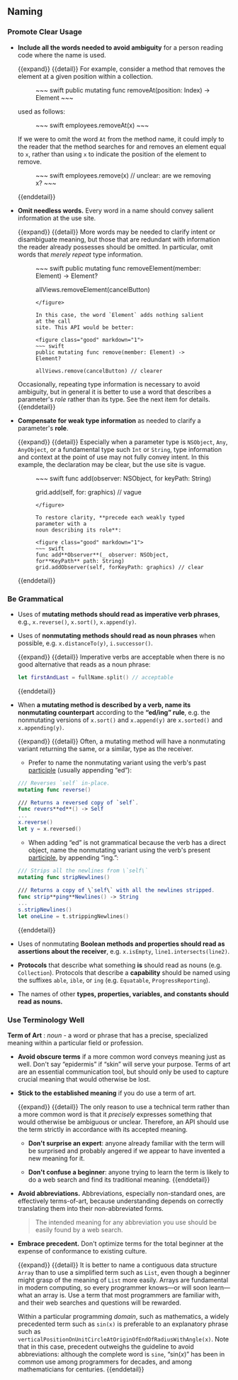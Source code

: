 ## Naming

### Promote Clear Usage

* **Include all the words needed to avoid ambiguity** for a person
  reading code where the name is used.

  {{expand}}
  {{detail}}
  For example, consider a method that removes the element at a
  given position within a collection.

  <figure class="good" markdown="1">
  ~~~ swift
  public mutating func removeAt(position: Index) -> Element
  ~~~
  </figure>

  used as follows:

  <figure class="good" markdown="1">
  ~~~ swift
  employees.removeAt(x)
  ~~~
  </figure>

  If we were to omit the word `At` from the method name, it could
  imply to the reader that the method searches for and removes an
  element equal to `x`, rather than using `x` to indicate the
  position of the element to remove.

  <figure class="bad" markdown="1">
  ~~~ swift
  employees.remove(x) // unclear: are we removing x?
  ~~~
  </figure>

  {{enddetail}}

* <a name="omit-needless-words"></a>**Omit needless words.** Every word in a name should convey salient
  information at the use site.

  {{expand}}
  {{detail}}
  More words may be needed to clarify intent or disambiguate
  meaning, but those that are redundant with information the reader
  already possesses should be omitted. In particular, omit words that
  *merely repeat* type information.

  <figure class="bad" markdown="1">
  ~~~ swift
  public mutating func removeElement(member: Element) -> Element?

  allViews.removeElement(cancelButton)
  ~~~
  </figure>

  In this case, the word `Element` adds nothing salient at the call
  site. This API would be better:

  <figure class="good" markdown="1">
  ~~~ swift
  public mutating func remove(member: Element) -> Element?

  allViews.remove(cancelButton) // clearer
  ~~~
  </figure>

  Occasionally, repeating type information is necessary to avoid
  ambiguity, but in general it is better to use a word that
  describes a parameter's *role* rather than its type. See the next
  item for details.
  {{enddetail}}

* <a name="weak-type-information"></a>**Compensate for weak type information** as needed to clarify a
  parameter's **role**.

  {{expand}}
  {{detail}}
  Especially when a parameter type is `NSObject`, `Any`, `AnyObject`,
  or a fundamental type such `Int` or `String`, type information and
  context at the point of use may not fully convey intent. In this
  example, the declaration may be clear, but the use site is vague.

  <figure class="bad" markdown="1">
  ~~~ swift
  func add(observer: NSObject, for keyPath: String)

  grid.add(self, for: graphics) // vague
  ~~~
  </figure>

  To restore clarity, **precede each weakly typed parameter with a
  noun describing its role**:

  <figure class="good" markdown="1">
  ~~~ swift
  func add**Observer**(_ observer: NSObject, for**KeyPath** path: String)
  grid.addObserver(self, forKeyPath: graphics) // clear
  ~~~
  </figure>
  {{enddetail}}


### Be Grammatical

* Uses of **mutating methods should read as imperative verb phrases**,
  e.g., `x.reverse()`, `x.sort()`, `x.append(y)`.

* Uses of **nonmutating methods should read as noun phrases** when
  possible, e.g. `x.distanceTo(y)`, `i.successor()`.

  {{expand}}
  {{detail}}
  Imperative verbs are acceptable when there is no good alternative that
  reads as a noun phrase:

  ~~~ swift
  let firstAndLast = fullName.split() // acceptable
  ~~~
  {{enddetail}}

* When **a mutating method is described by a verb, name its
  nonmutating counterpart** according to the **“ed/ing” rule**,
  e.g. the nonmutating versions of `x.sort()` and `x.append(y)` are
  `x.sorted()` and `x.appending(y)`.

  {{expand}}
  {{detail}}
  Often, a mutating method will have a nonmutating variant returning
  the same, or a similar, type as the receiver.

  * Prefer to name the nonmutating variant using the verb's past
   [participle](https://en.wikipedia.org/wiki/Participle) (usually appending “ed”):

  ~~~ swift
  /// Reverses `self` in-place.
  mutating func reverse()

  /// Returns a reversed copy of `self`.
  func revers**ed**() -> Self
  ...
  x.reverse()
  let y = x.reversed()
  ~~~

  * When adding “ed” is not grammatical because the verb has a direct
   object, name the nonmutating variant using the verb's present
   [participle](https://en.wikipedia.org/wiki/Participle), by
   appending “ing.”:

  ~~~ swift
  /// Strips all the newlines from \`self\`
  mutating func stripNewlines()

  /// Returns a copy of \`self\` with all the newlines stripped.
  func strip**ping**Newlines() -> String
  ...
  s.stripNewlines()
  let oneLine = t.strippingNewlines()
  ~~~

  {{enddetail}}

* <a name="boolean-assertions"></a>Uses of nonmutating **Boolean
  methods and properties should read as assertions about the
  receiver**, e.g. `x.isEmpty`, `line1.intersects(line2)`.

* **Protocols** that describe what something **is** should read as
  nouns (e.g. `Collection`). Protocols that describe a **capability**
  should be named using the suffixes `able`, `ible`, or `ing`
  (e.g. `Equatable`, `ProgressReporting`).

* The names of other **types, properties, variables, and constants
  should read as nouns.**

### Use Terminology Well

**Term of Art**
: *noun* - a word or phrase that has a precise, specialized meaning
  within a particular field or profession.

* **Avoid obscure terms** if a more common word conveys meaning just
  as well.  Don't say “epidermis” if “skin” will serve your purpose.
  Terms of art are an essential communication tool, but should only be
  used to capture crucial meaning that would otherwise be lost.

* **Stick to the established meaning** if you do use a term of art.

  {{expand}}
  {{detail}}
  The only reason to use a technical term rather than a more common
  word is that it *precisely* expresses something that would
  otherwise be ambiguous or unclear.  Therefore, an API should use
  the term strictly in accordance with its accepted meaning.

  * **Don't surprise an expert**: anyone already familiar with the term
    will be surprised and probably angered if we appear to have
    invented a new meaning for it.

  * **Don't confuse a beginner**: anyone trying to learn the term is
    likely to do a web search and find its traditional meaning.
  {{enddetail}}

* **Avoid abbreviations.** Abbreviations, especially non-standard
  ones, are effectively terms-of-art, because understanding depends on
  correctly translating them into their non-abbreviated forms.

  > The intended meaning for any abbreviation you use should be
  > easily found by a web search.

* **Embrace precedent.** Don't optimize terms for the total beginner
  at the expense of conformance to existing culture.

  {{expand}}
  {{detail}}
  It is better to name a contiguous data structure `Array` than to
  use a simplified term such as `List`, even though a beginner
  might grasp of the meaning of `List` more easily.  Arrays are
  fundamental in modern computing, so every programmer knows—or
  will soon learn—what an array is.  Use a term that most
  programmers are familiar with, and their web searches and
  questions will be rewarded.

  Within a particular programming *domain*, such as mathematics, a
  widely precedented term such as `sin(x)` is preferable to an
  explanatory phrase such as
  `verticalPositionOnUnitCircleAtOriginOfEndOfRadiusWithAngle(x)`.
  Note that in this case, precedent outweighs the guideline to
  avoid abbreviations: although the complete word is `sine`,
  “sin(*x*)” has been in common use among programmers for decades,
  and among mathematicians for centuries.
  {{enddetail}}
